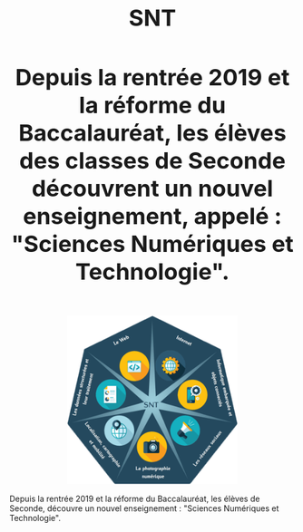 <h1 align="center" style="font-size:40px"> SNT </h1> 
<h4 align="center" style="font-size:40px"> Depuis la rentrée 2019 et la réforme du Baccalauréat, les élèves des classes de Seconde découvrent un nouvel enseignement, appelé : "Sciences Numériques et Technologie". </h4> 
<p align="center"> 
<img src="https://github.com/AlgoMaths/SNT/blob/main/SNT_logo.png" alt="SNT" width="300"> 
</p>

Depuis la rentrée 2019 et la réforme du Baccalauréat, les élèves de Seconde, découvre un nouvel enseignement : "Sciences Numériques et Technologie".


